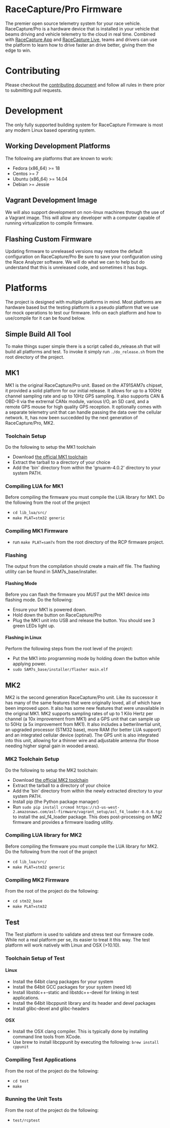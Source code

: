 RaceCapture/Pro Firmware
=====
The premier open source telemetry system for your race vehicle.
RaceCapture/Pro is a hardware device that is installed in your vehicle
that beams driving and vehicle telemetry to the cloud in real
time. Combined with [RaceCapture
App](https://github.com/autosportlabs/RaceCapture_App) and
[RaceCapture Live](https://race-capture.com/), teams and drivers can
use the platform to learn how to drive faster an drive better, giving
them the edge to win.


# Contributing
Please checkout the [contributing document](/CONTRIBUTING.md) and
follow all rules in there prior to submitting pull requests.


# Development
The only fully supported building system for RaceCapture Firmware is
most any modern Linux based operating system.

## Working Development Platforms
The following are platforms that are known to work:
* Fedora (x86_64) >= 18
* Centos >= 7
* Ubuntu (x86_64) >= 14.04
* Debian >= Jessie

## Vagrant Development Image
We will also support development on non-linux machines through the use
of a Vagrant image.  This will allow any developer with a computer
capable of running virtualization to compile firmware.

## Flashing Custom Firmware
Updating firmware to unreleased versions may restore the default
configuration on RaceCapture/Pro Be sure to save your configuration
using the Race Analyzer software.  We will do what we can to help
but do understand that this is unreleased code, and sometimes it has
bugs.

# Platforms
The project is designed with multiple platforms in mind.  Most
platforms are hardware based but the testing platform is a pseudo
platform that we use for mock operations to test our firmware.  Info
on each platform and how to use/compile for it can be found below.

## Simple Build All Tool
To make things super simple there is a script called do_release.sh
that will build all platforms and test.  To invoke it simply run
`./do_release.sh` from the root directory of the project.

## MK1
MK1 is the original RaceCapture/Pro unit.  Based on the AT91SAM7s
chipset, it provided a solid platform for our initial release.  It
allows for up to a 100Hz channel sampling rate and up to 10Hz GPS
sampling.  It also supports CAN & OBD-II via the extrernal CANx
module, various I/O, an SD card, and a remote GPS mouse for high
quality GPS reception.  It optionally comes with a separate telemetry
unit that can handle passing the data over the cellular network.  It,
has now been succedded by the next generation of RaceCapture/Pro, MK2.

### Toolchain Setup
Do the following to setup the MK1 toolchain
* Download [the official MK1
  toolchain](https://s3-us-west-2.amazonaws.com/asl-firmware/vagrant_setup/gnuarm-4.0.2.tgz)
* Extract the tarball to a directory of your choice
* Add the 'bin' directory from within the 'gnuarm-4.0.2' directory to
  your system PATH.

### Compiling LUA for MK1
Before compiling the firmware you must compile the LUA library for MK1.  Do the following from the root of the project
* `cd lib_lua/src/`
* `make PLAT=stm32 generic`

### Compiling MK1 Firmware
* run `make PLAT=sam7x` from the root directory of the RCP firmware
  project.

### Flashing
The output from the compilation should create a main.elf file.  The
flashing utility can be found in SAM7s_base/installer.

#### Flashing Mode
Before you can flash the firmware you _MUST_ put the MK1 device into
flashing mode.  Do the following:

* Ensure your MK1 is powered down.
* Hold down the button on RaceCapture/Pro
* Plug the MK1 unit into USB and release the button. You should see 3 green LEDs light up.

#### Flashing in Linux
Perform the following steps from the root level of the project:
* Put the MK1 into programming mode by holding down the button while
  applying power.
* `sudo SAM7s_base/installer/flasher main.elf`


## MK2
MK2 is the second generation RaceCapture/Pro unit.  Like its successor
it has many of the same features that were originally loved, all of
which have been improved upon.  It also has some new features that
were unavailable in the original MK1.  MK2 supports sampling rates of
up to 1 Kilo Hertz per channel (a 10x improvement from MK1) and a GPS unit
that can sample up to 50Hz (a 5x improvement from MK1).  It also
includes a betteriInertial unit, an upgraded processor (STM32 base),
more RAM (for better LUA support) and an integrated cellular device
(optinal).  The GPS unit is also integrated into this unit, allowing
for a thinner wire and adjustable antenna (for those needing higher
signal gain in wooded areas).

### MK2 Toolchain Setup
Do the following to setup the MK2 toolchain:
* Download [the official MK2
  toolchain](https://s3-us-west-2.amazonaws.com/asl-firmware/vagrant_setup/gcc-arm-none-eabi-4_7-2013q1.tgz)
* Extract the tarball to a directory of your choice
* Add the 'bin' directory from within the newly extracted directory to
  your system PATH.
* Install pip (the Python package manager)
* Run `sudo pip install crcmod https://s3-us-west-2.amazonaws.com/asl-firmware/vagrant_setup/asl_f4_loader-0.0.6.tgz`
to install the asl_f4_loader package.  This does post-processing on MK2 firmware and provides a firmware loading
utility.

### Compiling LUA library for MK2
Before compiling the firmware you must compile the LUA library for MK2.  Do the following from the root of the project
* `cd lib_lua/src/`
* `make PLAT=stm32 generic`

### Compiling MK2 Firmware
From the root of the project do the following:
* `cd stm32_base`
* `make PLAT=stm32`


## Test
The Test platform is used to validate and stress test our firmware code.
While not a real platform per se, its easier to treat it this way.  The
test platform will work natively with Linux and OSX (>10.10).

### Toolchain Setup of Test
#### Linux
* Install the 64bit clang packages for your system
* Install the 64bit GCC packages for your system (need ld)
* Install libstdc++-static and libstdc++-devel for linking in test applications.
* Install the 64bit libcppunit library and its header and devel packages
* Install glibc-devel and glibc-headers

#### OSX
* Install the OSX clang compiler.  This is typically done by installing command line tools from XCode.
* Use brew to install libcppunit by executing the following: `brew install cppunit`

### Compiling Test Applications
From the root of the project do the following:
* `cd test`
* `make`

### Running the Unit Tests
From the root of the project do the following:
* `test/rcptest`

